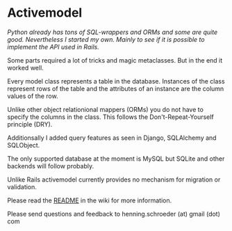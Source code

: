 # Activemodel #

_Python already has tons of SQL-wrappers and ORMs and some are quite good. Nevertheless I started my own. Mainly to see if it is possible to implement the API used in Rails._

Some parts required a lot of tricks and magic metaclasses. But in the end it worked well.

Every model class represents a table in the database. Instances of the class represent rows of the table and the attributes of an instance are the column values of the row.

Unlike other object relationional mappers (ORMs) you do not have to specify the columns in the class. This follows the Don't-Repeat-Yourself principle (DRY).

Additionsally I added query features as seen in Django, SQLAlchemy and SQLObject.

The only supported database at the moment is MySQL but SQLite and other backends will follow probably.

Unlike Rails activemodel currently provides no mechanism for migration or validation.


Please read the [README](README.md) in the wiki for more information.


Please send questions and feedback to henning.schroeder (at) gmail (dot) com
